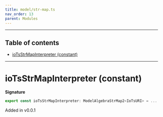 ```yaml
---
title: model/str-map.ts
nav_order: 13
parent: Modules
---
```


---

<h2 class="text-delta">Table of contents</h2>

- [ioTsStrMapInterpreter (constant)](#iotsstrmapinterpreter-constant)

---

# ioTsStrMapInterpreter (constant)

**Signature**

```ts
export const ioTsStrMapInterpreter: ModelAlgebraStrMap2<IoTsURI> = ...
```

Added in v0.0.1
